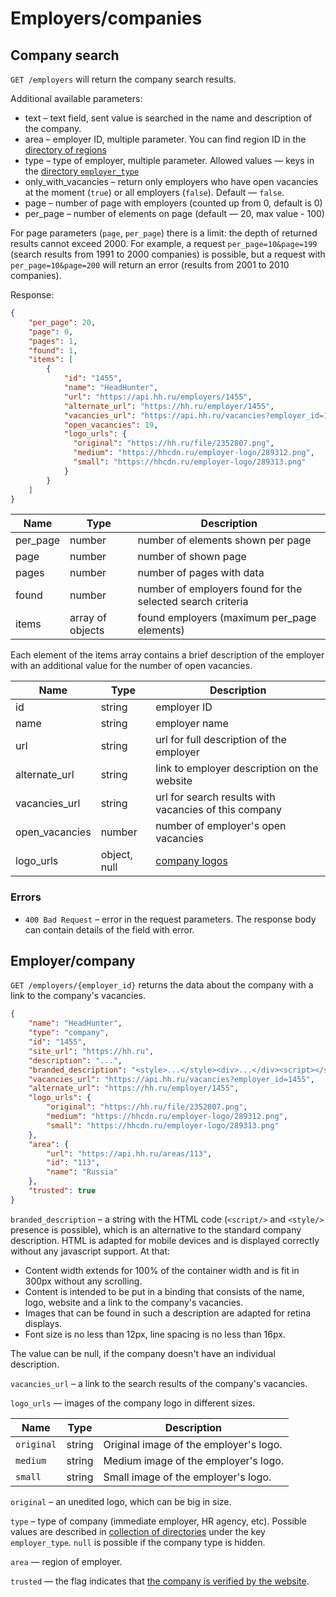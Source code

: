 # Employers/companies

<a name="search"></a>
## Company search

`GET /employers` will return the company search results.

Additional available parameters:

* text – text field, sent value is searched in the name and description of the company.
* area – employer ID, multiple parameter. You can find region ID in the [directory of regions](areas.md)
* type – type of employer, multiple parameter. Allowed values — keys in the [directory `employer_type`](dictionaries.md)
* only_with_vacancies – return only employers who have open vacancies at the moment (`true`) or all employers (`false`).
                        Default — `false`.
* page – number of page with employers (counted up from 0, default is 0)
* per_page – number of elements on page (default — 20, max value - 100)

For page parameters (`page`, `per_page`) there is a limit:
the depth of returned results cannot exceed 2000. For example, a request `per_page=10&page=199` 
(search results from 1991 to 2000 companies) is possible, but a request with `per_page=10&page=200` 
will return an error (results from 2001 to 2010 companies).

Response:

```json
{
    "per_page": 20,
    "page": 0,
    "pages": 1,
    "found": 1,
    "items": [
        {
            "id": "1455",
            "name": "HeadHunter",
            "url": "https://api.hh.ru/employers/1455",
            "alternate_url": "https://hh.ru/employer/1455",
            "vacancies_url": "https://api.hh.ru/vacancies?employer_id=1455",
            "open_vacancies": 19,
            "logo_urls": {
              "original": "https://hh.ru/file/2352807.png",
              "medium": "https://hhcdn.ru/employer-logo/289312.png",
              "small": "https://hhcdn.ru/employer-logo/289313.png"
            }
        }
    ]
}
```

Name | Type | Description 
----------|------------------|--------------------------------------------------------
per_page  | number           | number of elements shown per page
page      | number           | number of shown page
pages     | number           | number of pages with data
found     | number           | number of employers found for the selected search criteria
items     | array of objects | found employers (maximum per_page elements)

Each element of the items array contains a brief description of the employer
with an additional value for the number of open vacancies.

 Name            | Type         | Description 
-----------------|--------------|-------------------------------------------------------
id              | string       | employer ID
name            | string       | employer name
url             | string       | url for full description of the employer
alternate_url   | string       | link to employer description on the website
vacancies_url   | string       | url for search results with vacancies of this company
open_vacancies  | number       | number of employer's open vacancies
logo_urls       | object, null | [company logos](#logo-urls)

### Errors

* `400 Bad Request` – error in the request parameters. The response body can contain details of the field with error.

<a name="item"></a>
## Employer/company

`GET /employers/{employer_id}` returns the data about the company with a link
to the company's vacancies.

```json
{
    "name": "HeadHunter",
    "type": "company",
    "id": "1455",
    "site_url": "https://hh.ru",
    "description": "...",
    "branded_description": "<style>...</style><div>...</div><script></script>",
    "vacancies_url": "https://api.hh.ru/vacancies?employer_id=1455",
    "alternate_url": "https://hh.ru/employer/1455",
    "logo_urls": {
        "original": "https://hh.ru/file/2352807.png",
        "medium": "https://hhcdn.ru/employer-logo/289312.png",
        "small": "https://hhcdn.ru/employer-logo/289313.png"
    },
    "area": {
        "url": "https://api.hh.ru/areas/113",
        "id": "113",
        "name": "Russia"
    },
    "trusted": true
}
```

`branded_description` – a string with the HTML code (`<script/>` and `<style/>`
presence is possible), which is an alternative to the standard company
description. HTML is adapted for mobile devices and is displayed correctly
without any javascript support. At that:

* Content width extends for 100% of the container width and is fit in 300px
  without any scrolling.
* Content is intended to be put in a binding that consists of the name, logo,
  website and a link to the company's vacancies.
* Images that can be found in such a description are adapted for retina
  displays.
* Font size is no less than 12px, line spacing is no less than 16px.

The value can be null, if the company doesn't have an individual description.

`vacancies_url` – a link to the search results of the company's vacancies.

<a name="logo-urls"></a>
`logo_urls` — images of the company logo in different sizes.

Name | Type | Description
---- | --- | --------
`original` | string | Original image of the employer's logo. 
`medium` | string | Medium image of the employer's logo. 
`small` | string | Small image of the employer's logo. 

`original` – an unedited logo, which can be big in size. 

`type` – type of company (immediate employer, HR agency, etc).
         Possible values are described in [collection of directories](dictionaries.md) under
         the key `employer_type`. `null` is possible if the company type is hidden.

`area` — region of employer.

`trusted` — the flag indicates that [the company is verified by the website](https://feedback.hh.ru/article/details/id/5951).
